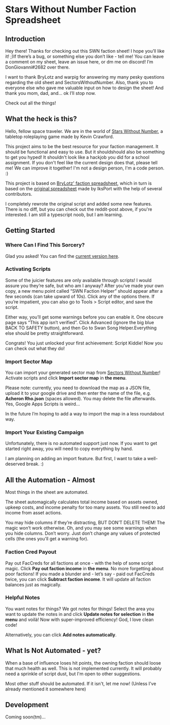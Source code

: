 # Stars Without Number Faction Spreadsheet

## Introduction

Hey there! Thanks for checking out this SWN faction sheet! I hope you’ll like it! ;)If there’s a bug, or something else you don’t like - tell me! You can leave a comment on my sheet, leave an issue here, or dm me on discord! I’m DonGiovanni#2682 over there.

I want to thank BryLotz and warpig for answering my many pesky questions regarding the old sheet and SectorsWithoutNumber.
Also, thank you to everyone else who gave me valuable input on how to design the sheet!
And thank you mom, dad, and… ok I’ll stop now.

Check out all the things!

## What the heck is this?

Hello, fellow space traveler. We are in the world of [Stars Without Number](http://www.drivethrurpg.com/product/226996/Stars-Without-Number-Revised-Edition), a tabletop roleplaying game made by Kevin Crawford.

This project aims to be the best resource for your faction management. It should be functional and easy to use. But it shouldshould also be something to get you hyped! It shouldn't look like a hackjob you did for a school assignment. If you don't feel like the current design does that, please tell me! We can improve it together! I'm not a design person, I'm a code person. :)

This project is based on [BryLotz' faction spreadsheet](https://docs.google.com/spreadsheets/d/1aRmQOS4WZ0ECFQ8RxXk0LsZ3Lq_gZqI_RODbXo5GvmU/edit#gid=1402214138), which in turn is based on the [original spreadsheet](https://www.reddit.com/r/itmejp/comments/2dbqkh/swan_song_faction_sheets_20/) made by IksPort with the help of several contributors.

I completely rewrote the original script and added some new features. There is no diff, but you can check out the reddit-post above, if you're interested. I am still a typescript noob, but I am learning.

## Getting Started

### Where Can I Find This Sorcery?

Glad you asked! You can find the [current version here](https://docs.google.com/spreadsheets/d/1fpee1O4d-pSfq5Y9qqfOsVUBichT6hF6AVc3Lx56D0M/edit?usp=sharing).

### Activating Scripts

Some of the juicier features are only available through scripts! I would assure you they’re safe, but who am I anyway? After you’ve made your own copy, a new menu point called “SWN Faction Helper” should appear after a few seconds (can take upward of 10s). Click any of the options there. If you’re impatient, you can also go to Tools > Script editor, and save the script.

Either way, you’ll get some warnings before you can enable it. One obscure page says “This app isn’t verified”. Click Advanced (ignore the big blue BACK TO SAFETY button), and then Go to Swan Song Helper.Everything else should be pretty straightforward.

Congrats! You just unlocked your first achievement: Script Kiddie! Now you can check out what they do!

### Import Sector Map

You can import your generated sector map from [Sectors Without Number](https://sectorswithoutnumber.com/)! Activate scripts and click **Import sector map** in **the menu**.

Please note: currently, you need to download the map as a JSON file, upload it to your google drive and then enter the name of the file, e.g. **Acheron Rho.json** (spaces allowed). You may delete the file afterwards. Yes, Google Apps Scripts is weird...

In the future I’m hoping to add a way to import the map in a less roundabout way.

### Import Your Existing Campaign

Unfortunately, there is no automated support just now. If you want to get started right away, you will need to copy everything by hand.

I am planning on adding an import feature. But first, I want to take a well-deserved break. :)

## All the Automation - Almost

Most things in the sheet are automated.

The sheet automagically calculates total income based on assets owned, upkeep costs, and income penalty for too many assets. You still need to add income from asset actions.

You may hide columns if they’re distracting, BUT DON’T DELETE THEM! The magic won’t work otherwise. Oh, and you may see some warnings when you hide columns. Don’t worry. Just don’t change any values of protected cells (the ones you'll get a warning for).

### Faction Cred Payout

Pay out FacCreds for all factions at once - with the help of some script magic. Click **Pay out faction income** in **the menu**. No more forgetting about poor factions!
If you made a blunder and - let’s say - paid out FacCreds twice, you can click **Subtract faction income**. It will update all faction balances just as magically.

### Helpful Notes

You want notes for things? We got notes for things! Select the area you want to update the notes in and click **Update notes for selection** in **the menu** and voilà! Now with super-improved efficiency! God, I love clean code!

Alternatively, you can click **Add notes automatically**.

## What Is Not Automated - yet?

When a base of influence loses hit points, the owning faction should loose that much health as well. This is not implemented currently. It will probably need a sprinkle of script dust, but I'm open to other suggestions.

Most other stuff should be automated. If it isn't, let me now! (Unless I've already mentioned it somewhere here)

## Development

Coming soon(tm)...
